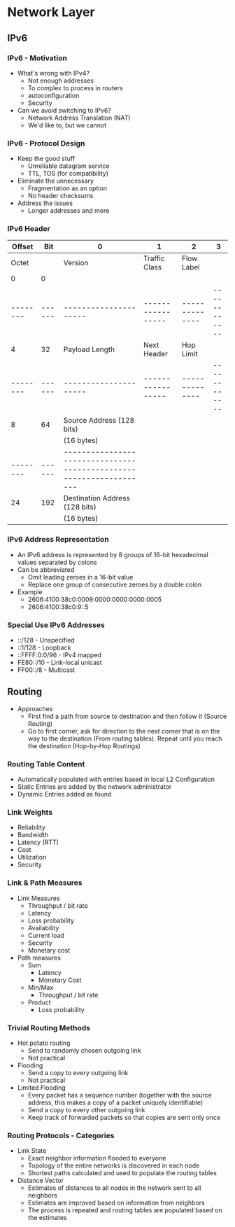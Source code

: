 # Network Layer

## IPv6

### IPv6 - Motivation
- What's wrong with IPv4?
    - Not enough addresses
    - To complex to process in routers
    - autoconfiguration
    - Security
- Can we avoid switching to IPv6?
    - Network Address Translation (NAT)
    - We'd like to, but we cannot

### IPv6 - Protocol Design
- Keep the good stuff
    - Unreliable datagram service
    - TTL, TOS (for compatibility)
- Eliminate the unnecessary
    - Fragmentation as an option
    - No header checksums
- Address the issues
    - Longer addresses and more

### IPv6 Header
| Offset | Bit  | 0                   | 1               | 2            | 3          |
|--------|------|---------------------|-----------------|--------------|------------|
| Octet  |      | Version             | Traffic Class   | Flow Label   |            |
|   0    |  0   |                     |                 |              |            |
|--------|------|---------------------|-----------------|--------------|------------|
|   4    | 32   | Payload Length      | Next Header     | Hop Limit    |            |
|--------|------|---------------------|-----------------|--------------|------------|
|   8    | 64   |                  Source Address (128 bits)                        |
|        |      |                               (16 bytes)                          |
|--------|------|-------------------------------------------------------------------|
|  24    | 192  |               Destination Address (128 bits)                      |
|        |      |                               (16 bytes)                          |


### IPv6 Address Representation
- An IPv6 address is represented by 8 groups of 16-bit hexadecimal values separated by colons
- Can be abbreviated
    - Omit leading zeroes in a 16-bit value
    - Replace one group of consecutive zeroes by a double colon
- Example
    - 2606:4100:38c0:0009:0000:0000:0000:0005
    - 2606:4100:38c0:9::5

### Special Use IPv6 Addresses
- ::/128 - Unspecified
- ::1/128 - Loopback
- ::FFFF:0:0/96 - IPv4 mapped
- FE80::/10 - Link-local unicast
- FF00::/8 - Multicast

## Routing
- Approaches
    - First find a path from source to destination and then follow it (Source Routing)
    - Go to first corner, ask for direction to the next corner that is on the way to the destination (From routing tables). Repeat until you reach the destination (Hop-by-Hop Routings)

### Routing Table Content
- Automatically populated with entries based in local L2 Configuration
- Static Entries are added by the network administrator
- Dynamic Entries added as found

### Link Weights
- Reliability
- Bandwidth
- Latency (RTT)
- Cost
- Utilization
- Security

### Link & Path Measures
- Link Measures
    - Throughput / bit rate
    - Latency
    - Loss probability
    - Availability
    - Current load
    - Security
    - Monetary cost
- Path measures
    - Sum
        - Latency
        - Monetary Cost
    - Min/Max
        - Throughput / bit rate
    - Product
        - Loss probability

### Trivial Routing Methods
- Hot potato routing
    - Send to randomly chosen outgoing link
    - Not practical
- Flooding
    - Send a copy to every outgoing link
    - Not practical
- Limited Flooding
    - Every packet has a sequence number (together with the source address, this makes a copy of a packet uniquely identifiable)
    - Send a copy to every other outgoing link
    - Keep track of forwarded packets so that copies are sent only once

### Routing Protocols - Categories
- Link State
    - Exact neighbor information flooded to everyone
    - Topology of the entire networks is discovered in each node
    - Shortest paths calculated and used to populate the routing tables
- Distance Vector
    - Estimates of distances to all nodes in the network sent to all neighbors
    - Estimates are improved based on information from neighbors
    - The process is repeated and routing tables are populated based on the estimates
